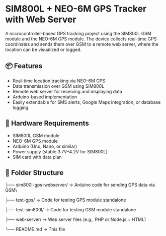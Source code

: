 # SIM800L + NEO-6M GPS Tracker with Web Server

A microcontroller-based GPS tracking project using the SIM800L GSM module and the NEO-6M GPS module. The device collects real-time GPS coordinates and sends them over GSM to a remote web server, where the location can be visualized or logged.

## 📦 Features

- Real-time location tracking via NEO-6M GPS
- Data transmission over GSM using SIM800L
- Remote web server for receiving and displaying data
- Arduino-based implementation
- Easily extendable for SMS alerts, Google Maps integration, or database logging

## 🔌 Hardware Requirements

- SIM800L GSM module  
- NEO-6M GPS module  
- Arduino (Uno, Nano, or similar)  
- Power supply (stable 3.7V–4.2V for SIM800L)  
- SIM card with data plan  

## 🧠 Folder Structure

├── sim800l-gps-webserver/ → Arduino code for sending GPS data via GSM\

├── test-gps/ → Code for testing GPS module standalone

├── test-sim800l/ → Code for testing GSM module standalone

├── web-server/ → Web server files (e.g., PHP or Node.js + HTML)

└── README.md → This file
